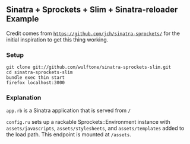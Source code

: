 ## Sinatra + Sprockets + Slim + Sinatra-reloader Example

Credit comes from [`https://github.com/jch/sinatra-sprockets/`](https://github.com/jch/sinatra-sprockets/)
for the initial inspiration to get this thing working.

### Setup

````
git clone git://github.com/wulftone/sinatra-sprockets-slim.git
cd sinatra-sprockets-slim
bundle exec thin start
firefox localhost:3000
````

### Explanation

`app.rb` is a Sinatra application that is served from `/`

`config.ru` sets up a rackable Sprockets::Environment instance with
`assets/javascripts`, `assets/stylesheets`, and `assets/templates` added to the load path. This
endpoint is mounted at `/assets`.
